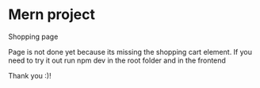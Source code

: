 # Mern project 

Shopping page 

Page is not done yet because its missing the shopping cart element. If you need to try it out run npm dev in the root folder and in the frontend

Thank you :)!
